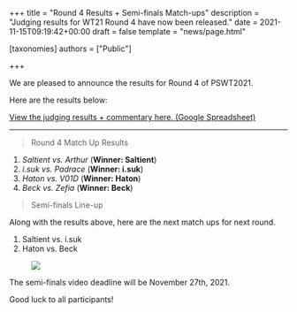 +++
title = "Round 4 Results + Semi-finals Match-ups"
description = "Judging results for WT21 Round 4 have now been released."
date = 2021-11-15T09:19:42+00:00
draft = false
template = "news/page.html"

[taxonomies]
authors = ["Public"]

+++

We are pleased to announce the results for Round 4 of PSWT2021.

Here are the results below:

[View the judging results + commentary here. (Google Spreadsheet)](https://docs.google.com/spreadsheets/d/1F5JShhbEgkIkFDtHAe9HkAWkByInSOVH/edit#gid=1840861339)

---

> Round 4 Match Up Results

1. _Saltient vs. Arthur_ (**Winner: Saltient**)
2. _i.suk vs. Padrace_ (**Winner: i.suk**)
3. _Haton vs. V01D_ (**Winner: Haton**)
4. _Beck vs. Zefia_ (**Winner: Beck**)

> Semi-finals Line-up

Along with the results above, here are the next match ups for next round.

1. Saltient vs. i.suk
2. Haton vs. Beck

<figure>
<img class="img-fluid" src="/images/r5_ladder.svg">
</figure>

The semi-finals video deadline will be November 27th, 2021.

Good luck to all participants!
